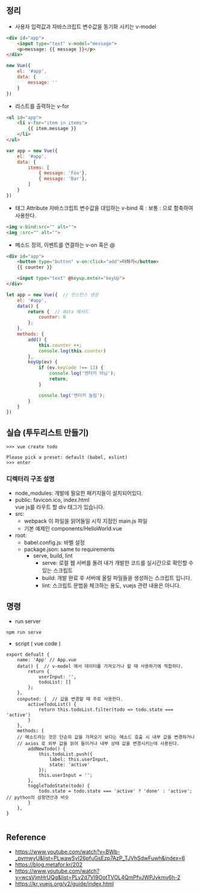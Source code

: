## 정리

- 사용자 입력값과 자바스크립트 변수값을 동기화 시키는 v-model
```html
<div id="app">
    <input type="text" v-model="message">
    <p>message: {{ message }}</p>
</div>
```
```javascript
new Vue({
    el: '#app',
    data: {
        message: ''    
    }
})
```
- 리스트를 출력하는 v-for
```html
<ul id="app">
    <li v-for="item in items">
        {{ item.message }}
    </li>
</ul>
```
```javascript
var app = new Vue({
    el: '#app',
    data: { 
        items: [
            { message: 'Foo'},
            { message: 'Bar'},
        ]   
    }
})
```
- 태그 Attribute 자바스크립트 변수값을 대입하는 v-bind 혹 : 보통 : 으로 함축하여 사용한다.
```html
<img v-bind:src="" alt="">
<img :src="" alt="">
```
- 메소드 정의, 이벤트를 연결하는 v-on 혹은 @
```html
<div id="app">
    <button type="button" v-on:click="add">더하기</button>
    {{ counter }}

    <input type="text" @keyup.enter="keyUp">
</div>
```
```javascript
let app = new Vue({  // 인스턴스 생성
    el: '#app',
    data() {
        return {  // data 메서드
            counter: 0
        };
    },
    methods: {
        add() {
            this.counter ++;
            console.log(this.counter)
        },
        keyUp(ev) {
            if (ev.keyCode !== 13) {
                console.log('엔터키 아님');
                return;
            }

            console.log('엔터키 눌림');
        }
    }
})
```

## 실습 (투두리스트 만들기)

```commandline
>>> vue create todo

Please pick a preset: default (babel, eslint)
>>> enter
```
### 디렉터리 구조 설명

- node_modules: 개발에 필요한 패키지들이 설치되어있다.
- public: favicon.ico, index.html <div id="app"> vue js를 라우트 할 div 태그가 있습니다.
- src: 
  - webpack 이 파일을 읽어들일 시작 지점인 main.js 파일 
  - 기본 예제인 components/HelloWorld.vue
- root:
  - babel.config.js: 바벨 설정
  - package.json: same to requirements
    - serve, build, lint
      - serve: 로컬 웹 서버를 돌려 내가 개발한 코드를 실시간으로 확인할 수 있는 스크립트
      - build: 개발 완료 후 서버에 올릴 파일들을 생성하는 스크립트 입니다.
      - lint: 스크립트 문법을 체크하는 용도, vuejs 관련 내용은 아니다.


## 명령

- run server
```commandline
npm run serve
```
- script ( vue code )
```script
export defualt { 
    name: 'App' // App.vue
    data() {  // v-model 에서 데이터를 가져오거나 할 때 사용하기에 적합하다.
        return {
            userInput: '',
            todoList: []
        };
    },
    conputed: {  // 값을 변경할 때 주로 사용한다.
        activeTodoList() {
            return this.todoList.filter(todo => todo.state === 'active')
        }
    },
    methods: {
    // 메소드라는 것은 단순히 값을 가져오기 보다는 메소드 호출 시 내부 값을 변경하거나
    // axios 로 외부 값을 읽어 들이거나 내부 상태 값을 변경시키는데 사용된다.
        addNewTodo() {
            this.todoList.push({
                label: this.userInput,
                state: 'active'
            });
            this.userInput = '';
        },
        toggleTodoState(todo) {
            todo.state = todo.state === 'active' ? 'done' : 'active'; // python의 삼항연산과 비슷
        }
    },
}


```


## Reference

- https://www.youtube.com/watch?v=BWb-_pvmwyU&list=PLwawSyI26pfuGsEzp7AzP_TJVhSdwFuwh&index=6
- https://blog.metafor.kr/202
- https://www.youtube.com/watch?v=wcsVjmHrUQg&list=PLv2d7VI9OotTVOL4QmPfvJWPJvkmv6h-2
- https://kr.vuejs.org/v2/guide/index.html